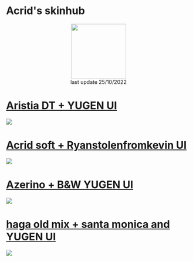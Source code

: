 # Acrid's skinhub
<p align="center">
<a href="https://osu.ppy.sh/users/3603177">
  <img src="https://a.ppy.sh/3603177"  
       width="150"
       height="150"></a>
<br>
last update 25/10/2022
</p>

# [Aristia DT + YUGEN UI](https://github.com/Acrido/osuskins/raw/main/Artistia%20DT.osk)
[![](https://osu.ppy.sh/ss/18213568/ae3c)](https://github.com/Acrido/osuskins/raw/main/Artistia%20DT.osk)

# [Acrid soft + Ryanstolenfromkevin UI](https://github.com/Acrido/osuskins/raw/main/acrid%20soft.osk)
[![](https://osu.ppy.sh/ss/18207139/7578)](https://github.com/Acrido/osuskins/raw/main/acrid%20soft.osk)

# [Azerino + B&W YUGEN UI](https://github.com/Acrido/osuskins/raw/main/azerino%20default.osk)
[![](https://osu.ppy.sh/ss/18207228/ff0b)](https://github.com/Acrido/osuskins/raw/main/azerino%20default.osk)

# [haga old mix + santa monica and YUGEN UI](https://github.com/Acrido/osuskins/raw/main/haga.osk)
[![](https://osu.ppy.sh/ss/18207211/e0a7)](https://github.com/Acrido/osuskins/raw/main/haga.osk)
